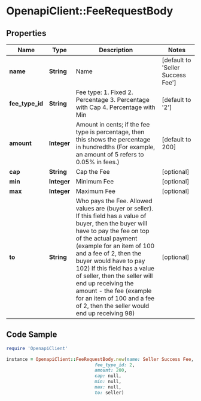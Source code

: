 # OpenapiClient::FeeRequestBody

## Properties

Name | Type | Description | Notes
------------ | ------------- | ------------- | -------------
**name** | **String** | Name | [default to &#39;Seller Success Fee&#39;]
**fee_type_id** | **String** | Fee type:   1. Fixed   2. Percentage   3. Percentage with Cap   4. Percentage with Min  | [default to &#39;2&#39;]
**amount** | **Integer** | Amount in cents; if the fee type is percentage, then this shows the percentage in hundredths (For example, an amount of 5 refers to 0.05% in fees.) | [default to 200]
**cap** | **String** | Cap the Fee | [optional] 
**min** | **Integer** | Minimum Fee | [optional] 
**max** | **Integer** | Maximum Fee | [optional] 
**to** | **String** | Who pays the Fee. Allowed values are (buyer or seller). If this field has a value of buyer, then the buyer will have to pay the fee on top of the actual payment (example for an item of 100 and a fee of 2, then the buyer would have to pay 102) If this field has a value of seller, then the seller will end up receiving the amount - the fee (example for an item of 100 and a fee of 2, then the seller would end up receiving 98) | [optional] 

## Code Sample

```ruby
require 'OpenapiClient'

instance = OpenapiClient::FeeRequestBody.new(name: Seller Success Fee,
                                 fee_type_id: 2,
                                 amount: 200,
                                 cap: null,
                                 min: null,
                                 max: null,
                                 to: seller)
```


